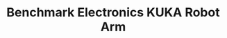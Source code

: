 ---
cover: "../Visuals/Benchmark-Kuka/stock_image.jpg"
coverAlt: ""
description: KUKA Robotic Arm that autonomously switches tools, picks up brushes, deburrs product surfaces and holes, and picks / racks products.
order: 5
slug: benchmark-electronics-robot-arm
title: Benchmark Electronics KUKA Robot Arm
tags:
- KUKA
- Automation
- Robotics
---